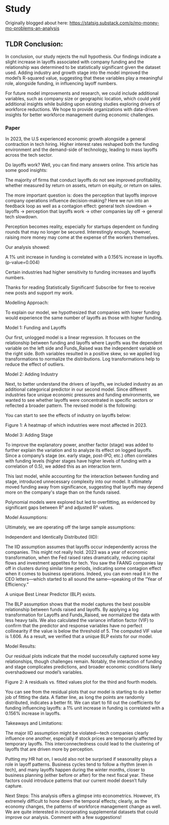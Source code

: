 # Study

Originally blogged about here: https://statsig.substack.com/p/mo-money-mo-problems-an-analysis

## TLDR Conclusion:

In conclusion, our study rejects the null hypothesis. Our findings indicate a slight increase in layoffs associated with company funding and the relationship was determined to be statistically significant given the dataset used. Adding industry and growth stage into the model improved the model’s R-squared value, suggesting that these variables play a meaningful role, alongside funding, in influencing layoff numbers.

For future model improvements and research, we could include additional variables, such as company size or geographic location, which could yield additional insights while building upon existing studies exploring drivers of workforce reductions. We hope to provide organizations with data-driven insights for better workforce management during economic challenges.


### Paper

In 2023, the U.S experienced economic growth alongside a general contraction in tech hiring. Higher interest rates reshaped both the funding environment and the demand-side of technology, leading to mass layoffs across the tech sector.

Do layoffs work? Well, you can find many answers online. This article has some good insights:

The majority of firms that conduct layoffs do not see improved profitability, whether measured by return on assets, return on equity, or return on sales.

The more important question is: does the perception that layoffs improve company operations influence decision-making? Here we run into an feedback loop as well as a contagion effect: general tech slowdown → layoffs → perception that layoffs work → other companies lay off → general tech slowdown. 

Perception becomes reality, especially for startups dependent on funding rounds that may no longer be secured. Interestingly enough, however, raising more money may come at the expense of the workers themselves.

Our analysis showed:

A 1% unit increase in funding is correlated with a 0.156% increase in layoffs. (p-value=0.004)

Certain industries had higher sensitivity to funding increases and layoffs numbers.

Thanks for reading Statistically Significant! Subscribe for free to receive new posts and support my work.

Modelling Approach:

To explain our model, we hypothesized that companies with lower funding would experience the same number of layoffs as those with higher funding.

Model 1: Funding and Layoffs

Our first, unlogged model is a linear regression. It focuses on the relationship between funding and layoffs where Layoffs was the dependent variable on the left side and Funds_Raised was the independent variable on the right side. Both variables resulted in a positive skew, so we applied log transformations to normalize the distributions. Log transformations help to reduce the effect of outliers.



Model 2: Adding Industry

Next, to better understand the drivers of layoffs, we included industry as an additional categorical predictor in our second model. Since different industries face unique economic pressures and funding environments, we wanted to see whether layoffs were concentrated in specific sectors or reflected a broader pattern. The revised model is the following:



You can start to see the effects of industry on layoffs below: 

Figure 1: A heatmap of which industries were most affected in 2023.

Model 3: Adding Stage

To improve the explanatory power, another factor (stage) was added to further explain the variation and to analyze its effect on logged layoffs. Since a company’s stage (ex. early stage, post-IPO, etc.) often correlates with funding levels (higher stages have higher levels of funding with a correlation of 0.5), we added this as an interaction term.



This last model, while accounting for the interaction between funding and stage, introduced unnecessary complexity into our model. It ultimately moved funding away from significance, suggesting that layoffs may depend more on the company's stage than on the funds raised.

Polynomial models were explored but led to overfitting, as evidenced by significant gaps between R² and adjusted R² values.

Model Assumptions:

Ultimately, we are operating off the large sample assumptions:

Independent and Identically Distributed (IID): 

The IID assumption assumes that layoffs occur independently across the companies. This might not really hold. 2023 was a year of economic transformation, when the Fed raised rates dramatically, reducing capital flows and investment appetites for tech. You saw the FAANG companies lay off in clusters during similar time periods, indicating some contagion effect when it comes to business operations. Indeed, you can even read it in the CEO letters—which started to all sound the same—speaking of the “Year of Efficiency.”

A unique Best Linear Predictor (BLP) exists.

The BLP assumption shows that the model captures the best possible relationship between funds raised and layoffs. By applying a log transformation for Layoffs and Funds_Raised, we normalized the data with less heavy tails. We also calculated the variance inflation factor (VIF) to confirm that the predictor and response variables have no perfect collinearity if the value is below the threshold of 5. The computed VIF value is 1.606. As a result, we verified that a unique BLP exists for our model.

Model Results:

Our residual plots indicate that the model successfully captured some key relationships, though challenges remain. Notably, the interaction of funding and stage complicates predictions, and broader economic conditions likely overshadowed our model’s variables.

Figure 2: A residuals vs. fitted values plot for the third and fourth models.

You can see from the residual plots that our model is starting to do a better job of fitting the data. A flatter line, as long the points are randomly distributed, indicates a better fit. We can start to fill out the coefficients for funding influencing layoffs: a 1% unit increase in funding is correlated with a 0.156% increase in layoffs.

Takeaways and Limitations:

The major IID assumption might be violated—tech companies clearly influence one another, especially if stock prices are temporarily affected by temporary layoffs. This interconnectedness could lead to the clustering of layoffs that are driven more by perception.

Putting my HR hat on, I would also not be surprised if seasonality plays a role in layoff patterns. Business cycles tend to follow a rhythm (even in tech), and many layoffs happen during the winter months, closer to business planning (either before or after) for the next fiscal year. These factors could introduce patterns that our current model doesn’t fully capture.

Next Steps: This analysis offers a glimpse into econometrics. However, it’s extremely difficult to hone down the temporal effects; clearly, as the economy changes, the patterns of workforce management change as well. We are quite interested in incorporating supplemental datasets that could improve our analysis. Comment with a few suggestions!
